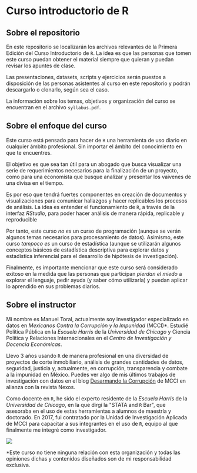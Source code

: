 # Curso introductorio de R

## Sobre el repositorio

En este repositorio se localizarán los archivos relevantes de la Primera Edición del Curso Introductorio de `R`. La idea es que las personas que tomen este curso puedan obtener el material siempre que quieran y puedan revisar los apuntes de clase.

Las presentaciones, datasets, scripts y ejercicios serán puestos a disposición de las personas asistentes al curso en este repositorio y podrán descargarlo o clonarlo, según sea el caso. 

La información sobre los temas, objetivos y organización del curso se encuentran en el archivo `syllabus.pdf`.

## Sobre el enfoque del curso

Este curso está pensado para hacer de `R` una herramienta de uso diario en cualquier ámbito profesional. Sin importar el ámbito del conocimiento en que te encuentres. 

El objetivo es que sea tan útil para un abogado que busca visualizar una serie de requerimientos necesarios para la finalización de un proyecto, como para una economista que busque analizar y presentar los vaivenes de una divisa en el tiempo.

Es por eso que tendrá fuertes componentes en creación de documentos y visualizaciones para comunicar hallazgos y hacer replicables los procesos de análisis. La idea es entender el funcionamiento de `R`, a través de la interfaz *RStudio*, para poder hacer análisis de manera rápida, replicable y reproducible

Por tanto, este curso *no es* un curso de programación (aunque se verán algunos temas necesarios para procesamiento de datos). Asimismo, este curso *tampoco es* un curso de estadística (aunque se utilizarán algunos conceptos básicos de estadística descriptiva para explorar datos y estadística inferencial para el desarrollo de hipótesis de investigación).

Finalmente, es importante mencionar que este curso será considerado exitoso en la medida que las personas que participan *pierdan el miedo* a explorar el lenguaje, pedir ayuda (y saber cómo utilizarla) y puedan aplicar lo aprendido en sus problemas diarios.

## Sobre el instructor

Mi nombre es Manuel Toral, actualmente soy investigador especializado en datos en *Mexicanos Contra la Corrupción y la Impunidad* (MCCI)*. Estudié Política Pública en la *Escuela Harris* de la *Universidad de Chicago* y Ciencia Política y Relaciones Internacionales en el *Centro de Investigación y Docencia Económicas*.

Llevo 3 años usando `R` de manera profesional en una diversidad de proyectos de corte inmobiliario, análisis de grandes cantidades de datos, seguridad, justicia y, actualmente, en corrupción, transparencia y combate a la impunidad en México. Puedes ver algo de mis últimos trabajos de investigación con datos en el blog [Desarmando la Corrupción](https://anticorrupcion.nexos.com.mx/?s=manuel+toral) de MCCI en alianza con la revista Nexos.

Como docente en `R`, he sido el experto residente de la *Escuela Harris* de la *Universidad de Chicago*, en la que dirgí la "STATA and `R` Bar", que asesoraba en el uso de estas herramientas a alumnos de maestría y doctorado. En 2017, fui contratado por la Unidad de Investigación Aplicada de MCCI para capacitar a sus integrantes en el uso de `R`, equipo al que finalmente me integré como investigador. 

![](/home/manuel/Documents/otros/Curso_R_Introduccion/foto.jpg)

*Este curso no tiene ninguna relación con esta organización y todas las opiniones dichas y contenidos diseñados son de mi responsabilidad exclusiva.